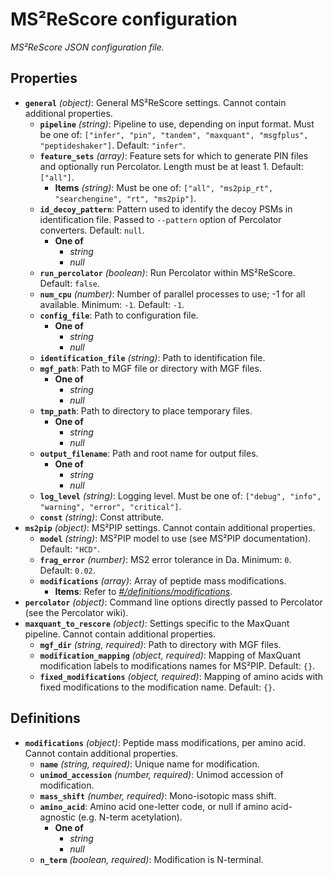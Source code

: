 # MS²ReScore configuration

_MS²ReScore JSON configuration file._

## Properties

- **`general`** _(object)_: General MS²ReScore settings. Cannot contain additional properties.
  - **`pipeline`** _(string)_: Pipeline to use, depending on input format. Must be one of: `["infer", "pin", "tandem", "maxquant", "msgfplus", "peptideshaker"]`. Default: `"infer"`.
  - **`feature_sets`** _(array)_: Feature sets for which to generate PIN files and optionally run Percolator. Length must be at least 1. Default: `["all"]`.
    - **Items** _(string)_: Must be one of: `["all", "ms2pip_rt", "searchengine", "rt", "ms2pip"]`.
  - **`id_decoy_pattern`**: Pattern used to identify the decoy PSMs in identification file. Passed to `--pattern` option of Percolator converters. Default: `null`.
    - **One of**
      - _string_
      - _null_
  - **`run_percolator`** _(boolean)_: Run Percolator within MS²ReScore. Default: `false`.
  - **`num_cpu`** _(number)_: Number of parallel processes to use; -1 for all available. Minimum: `-1`. Default: `-1`.
  - **`config_file`**: Path to configuration file.
    - **One of**
      - _string_
      - _null_
  - **`identification_file`** _(string)_: Path to identification file.
  - **`mgf_path`**: Path to MGF file or directory with MGF files.
    - **One of**
      - _string_
      - _null_
  - **`tmp_path`**: Path to directory to place temporary files.
    - **One of**
      - _string_
      - _null_
  - **`output_filename`**: Path and root name for output files.
    - **One of**
      - _string_
      - _null_
  - **`log_level`** _(string)_: Logging level. Must be one of: `["debug", "info", "warning", "error", "critical"]`.
  - **`const`** _(string)_: Const attribute.
- **`ms2pip`** _(object)_: MS²PIP settings. Cannot contain additional properties.
  - **`model`** _(string)_: MS²PIP model to use (see MS²PIP documentation). Default: `"HCD"`.
  - **`frag_error`** _(number)_: MS2 error tolerance in Da. Minimum: `0`. Default: `0.02`.
  - **`modifications`** _(array)_: Array of peptide mass modifications.
    - **Items**: Refer to _[#/definitions/modifications](#definitions/modifications)_.
- **`percolator`** _(object)_: Command line options directly passed to Percolator (see the Percolator wiki).
- **`maxquant_to_rescore`** _(object)_: Settings specific to the MaxQuant pipeline. Cannot contain additional properties.
  - **`mgf_dir`** _(string, required)_: Path to directory with MGF files.
  - **`modification_mapping`** _(object, required)_: Mapping of MaxQuant modification labels to modifications names for MS²PIP. Default: `{}`.
  - **`fixed_modifications`** _(object, required)_: Mapping of amino acids with fixed modifications to the modification name. Default: `{}`.

## Definitions

- <a id="definitions/modifications"></a>**`modifications`** _(object)_: Peptide mass modifications, per amino acid. Cannot contain additional properties.
  - **`name`** _(string, required)_: Unique name for modification.
  - **`unimod_accession`** _(number, required)_: Unimod accession of modification.
  - **`mass_shift`** _(number, required)_: Mono-isotopic mass shift.
  - **`amino_acid`**: Amino acid one-letter code, or null if amino acid-agnostic (e.g. N-term acetylation).
    - **One of**
      - _string_
      - _null_
  - **`n_term`** _(boolean, required)_: Modification is N-terminal.
